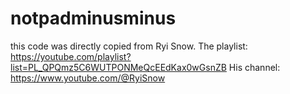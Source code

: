 # notpadminusminus
this code was directly copied from Ryi Snow. The playlist: https://youtube.com/playlist?list=PL_QPQmz5C6WUTPONMeQcEEdKax0wGsnZB His channel: https://www.youtube.com/@RyiSnow

